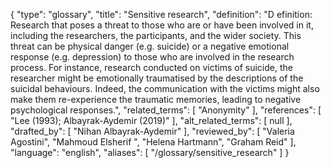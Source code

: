 {
    "type": "glossary",
    "title": "Sensitive research",
    "definition": "D efinition: Research that poses a threat to those who are or have been involved in it, including the researchers, the participants, and the wider society. This threat can be physical danger (e.g. suicide) or a negative emotional response (e.g. depression) to those who are involved in the research process. For instance, research conducted on victims of suicide, the researcher might be emotionally traumatised by the descriptions of the suicidal behaviours. Indeed, the communication with the victims might also make them re-experience the traumatic memories, leading to negative psychological responses.",
    "related_terms": [
        "Anonymity"
    ],
    "references": [
        "Lee (1993); Albayrak-Aydemir (2019)"
    ],
    "alt_related_terms": [
        null
    ],
    "drafted_by": [
        "Nihan Albayrak-Aydemir"
    ],
    "reviewed_by": [
        "Valeria Agostini",
        "Mahmoud Elsherif ",
        "Helena Hartmann",
        "Graham Reid"
    ],
    "language": "english",
    "aliases": [
        "/glossary/sensitive_research"
    ]
}
